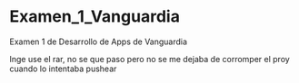 # Examen_1_Vanguardia
Examen 1 de Desarrollo de Apps de Vanguardia

Inge use el rar, no se que paso pero no se me dejaba de corromper el proy cuando lo intentaba pushear
